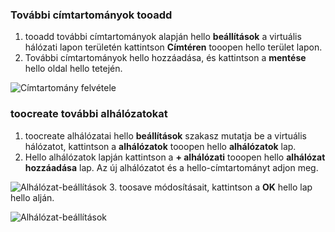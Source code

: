 ### <a name="tooadd-additional-address-space"></a>További címtartományok tooadd

1. tooadd további címtartományok alapján hello **beállítások** a virtuális hálózati lapon területén kattintson **Címtéren** tooopen hello terület lapon.
2. További címtartományok hello hozzáadása, és kattintson a **mentése** hello oldal hello tetején.

  ![Címtartomány felvétele](./media/vpn-gateway-additional-address-space-include/address_space.png)

### <a name="toocreate-additional-subnets"></a>toocreate további alhálózatokat

1. toocreate alhálózatai hello **beállítások** szakasz mutatja be a virtuális hálózatot, kattintson a **alhálózatok** tooopen hello **alhálózatok** lap. 
2. Hello alhálózatok lapján kattintson a **+ alhálózati** tooopen hello **alhálózat hozzáadása** lap. Az új alhálózatot és a hello-címtartományt adjon meg.

  ![Alhálózat-beállítások](./media/vpn-gateway-additional-address-space-include/add_subnet.png)
3. toosave módosításait, kattintson a **OK** hello lap hello alján.

  ![Alhálózat-beállítások](./media/vpn-gateway-additional-address-space-include/ok.png)